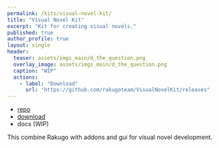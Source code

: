 ```yaml
---
permalink: /kits/visual-novel-kit/
title: "Visual Novel Kit"
excerpt: "Kit for creating visual novels."
published: true
author_profile: true
layout: single
header:
  teaser: assets/imgs_main/d_the_question.png
  overlay_image: assets/imgs_main/d_the_question.png
  caption: "WIP"
  actions:
    - label: "Download"
      url: "https://github.com/rakugoteam/VisualNovelKit/releases"
---
```



- [repo](https://github.com/rakugoteam/VisualNovelKit)
- [download](https://github.com/rakugoteam/VisualNovelKit/releases)
- docs (WIP)

This combine Rakugo with addons and gui for visual novel development.
